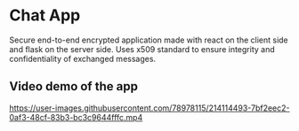 # Chat App
Secure end-to-end encrypted application made with react on the client side and flask on the server side.
Uses x509 standard to ensure integrity and confidentiality of exchanged messages.
## Video demo of the app



https://user-images.githubusercontent.com/78978115/214114493-7bf2eec2-0af3-48cf-83b3-bc3c9644fffc.mp4

